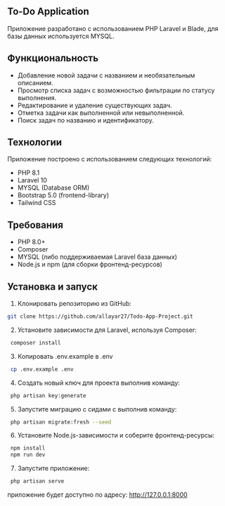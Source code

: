 ## To-Do Application

Приложение разработано с использованием PHP Laravel и Blade, для базы данных используется MYSQL.

## Функциональность

- Добавление новой задачи с названием и необязательным описанием.
- Просмотр списка задач с возможностью фильтрации по статусу выполнения.
- Редактирование и удаление существующих задач.
- Отметка задачи как выполненной или невыполненной.
- Поиск задач по названию и идентификатору.


## Технологии

Приложение построено с использованием следующих технологий:

- PHP 8.1
- Laravel 10
- MYSQL (Database ORM)
- Bootstrap 5.0 (frontend-library)
- Tailwind CSS

## Требования

- PHP 8.0+
- Composer
- MYSQL (либо поддерживаемая Laravel база данных)
- Node.js и npm (для сборки фронтенд-ресурсов)

## Установка и запуск

1. Клонировать репозиторию из GitHub:

```bash
git clone https://github.com/allayar27/Todo-App-Project.git
```

2. Установите зависимости для Laravel, используя Composer:

```bash
 composer install
```   

3. Копировать .env.example в .env
   
```bash
 cp .env.example .env
```      

4. Создать новый ключ для проекта выполнив команду:

```bash
 php artisan key:generate
```



5. Запустите миграцию с сидами с выполнив команду:

```bash
 php artisan migrate:fresh --seed
```

6. Установите Node.js-зависимости и соберите фронтенд-ресурсы:

```bash
 npm install
 npm run dev
```
   
7. Запустите приложение:

```bash
 php artisan serve
```

приложение будет доступно по адресу: http://127.0.0.1:8000
